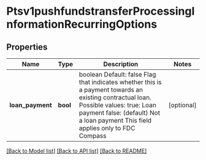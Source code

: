 # Ptsv1pushfundstransferProcessingInformationRecurringOptions

## Properties
Name | Type | Description | Notes
------------ | ------------- | ------------- | -------------
**loan_payment** | **bool** | boolean Default: false Flag that indicates whether this is a payment towards an existing contractual loan.  Possible values:  true: Loan payment false: (default) Not a loan payment  This field applies only to FDC Compass  | [optional] 

[[Back to Model list]](../README.md#documentation-for-models) [[Back to API list]](../README.md#documentation-for-api-endpoints) [[Back to README]](../README.md)


